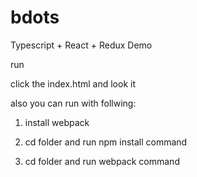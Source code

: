 # bdots
Typescript + React + Redux Demo


run

click the index.html and look it

also you can run with follwing:

1. install webpack

2. cd folder and run npm install command

4. cd folder and run webpack command




